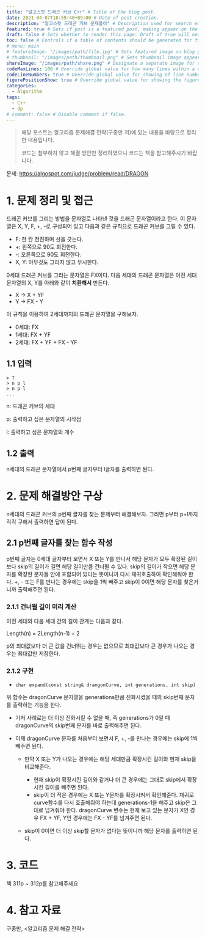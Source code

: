 ```yaml
---
title: "알고스팟 드래곤 커브 C++" # Title of the blog post.
date: 2021-04-07T18:59:48+09:00 # Date of post creation.
description: "알고스팟 드래곤 커브 문제풀이" # Description used for search engine.
featured: true # Sets if post is a featured post, making appear on the home page side bar.
draft: false # Sets whether to render this page. Draft of true will not be rendered.
toc: false # Controls if a table of contents should be generated for first-level links automatically.
# menu: main
# featureImage: "/images/path/file.jpg" # Sets featured image on blog post.
# thumbnail: "/images/path/thumbnail.png" # Sets thumbnail image appearing inside card on homepage.
shareImage: "/images/path/share.png" # Designate a separate image for social media sharing.
codeMaxLines: 100 # Override global value for how many lines within a code block before auto-collapsing.
codeLineNumbers: true # Override global value for showing of line numbers within code block.
figurePositionShow: true # Override global value for showing the figure label.
categories:
  - Algorithm
tags:
  - C++
  - dp
# comment: false # Disable comment if false.
---
```

> 해당 포스트는 알고리즘 문제해결 전략(구종만 저)에 있는 내용을 바탕으로 정리한 내용입니다.
>
> 코드는 첨부하지 않고 해결 방안만 정리하였으니 코드는 책을 참고해주시기 바랍니다.

문제: https://algospot.com/judge/problem/read/DRAGON

# 1. 문제 정리 및 접근
드래곤 커브를 그리는 방법을 문자열로 나타낸 것을 드래곤 문자열이라고 한다. 이 문자열은 X, Y, F, +, -로 구성되어 있고 다음과 같은 규칙으로 드래곤 커브를 그릴 수 있다.

- F: 한 칸 전진하며 선을 긋는다.
- +: 왼쪽으로 90도 회전한다.
- -: 오른쪽으로 90도 회전한다.
- X, Y: 아무것도 그리지 않고 무시한다.

0세대 드래곤 커브를 그리는 문자열은 FX이다. 다음 세대의 드래곤 문자열은 이전 세대 문자열의 X, Y를 아래와 같이 **치환해서** 만든다.

- X -> X + YF
- Y -> FX - Y

이 규칙을 이용하여 2세대까지의 드래곤 문자열을 구해보자.
- 0세대: FX
- 1세대: FX + YF
- 2세대: FX + YF + FX - YF
## 1.1 입력
  ```
  > T
  > n p l
  > n p l
  ...
  ```
n: 드래곤 커브의 세대

p: 출력하고 싶은 문자열의 시작점

l: 출력하고 싶은 문자열의 개수

## 1.2 출력
n세대의 드래곤 문자열에서 p번째 글자부터 l글자를 출력하면 된다.

# 2. 문제 해결방안 구상
n세대의 드래곤 커브의 p번째 글자를 찾는 문제부터 해결해보자. 그러면 p부터 p+l까지 각각 구해서 출력하면 답이 된다.

## 2.1 p번째 글자를 찾는 함수 작성

p번째 글자는 0세대 글자부터 보면서 X 또는 Y를 만나서 해당 문자가 모두 확장된 길이보다 skip의 길이가 길면 해당 길이만큼 건너뛸 수 있다. skip의 길이가 작으면 해당 문자를 확장한 문자들 안에 포함되어 있다는 뜻이니까 다시 재귀호출하여 확인해줘야 한다. +, - 또는 F를 만나는 경우에는 skip을 1씩 빼주고 skip이 0이면 해당 문자를 찾은거니까 출력해주면 된다.

### 2.1.1 건너뛸 길이 미리 계산
이전 세대와 다음 세대 간의 길이 관계는 다음과 같다.

Length(n) = 2Length(n-1) + 2

p의 최대값보다 더 큰 값을 건너뛰는 경우는 없으므로 최대값보다 큰 경우가 나오는 경우는 최대값만 저장한다.

### 2.1.2 구현
- `char expand(const string& drangonCurve, int generations, int skip)` 

위 함수는 dragonCurve 문자열을 generations만큼 진화시켰을 때의 skip번째 문자를 출력하는 기능을 한다.

- 기저 사례로는 더 이상 진화시킬 수 없을 때, 즉 generations가 0일 때 dragonCurve의 skip번째 문자를 바로 출력해주면 된다.

- 이제 dragonCurve 문자를 처음부터 보면서 F, +, -를 만나는 경우에는 skip에 1씩 빼주면 된다.

  - 만약 X 또는 Y가 나오는 경우에는 해당 세대만큼 확장시킨 길이와 현재 skip을 비교해준다.

    - 현재 skip이 확장시킨 길이와 같거나 더 큰 경우에는 그대로 skip에서 확장시킨 길이를 빼주면 된다.
    - skip이 더 작은 경우에는 X 또는 Y문자를 확장시켜서 확인해준다. 재귀로 curve함수를 다시 호출해줘야 하는데 generations-1을 해주고 skip은 그대로 넘겨줘야 한다. dragonCurve 변수는 현재 보고 있는 문자가 X인 경우 FX + YF, Y인 경우에는 FX - YF를 넘겨주면 된다.

  - skip이 0이면 더 이상 skip할 문자가 없다는 뜻이니까 해당 문자를 출력하면 된다.

# 3. 코드

책 311p ~ 312p를 참고해주세요

# 4. 참고 자료
구종만, <알고리즘 문제 해결 전략>